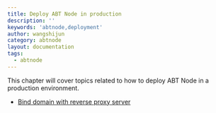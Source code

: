 ```yaml
---
title: Deploy ABT Node in production
description: ''
keywords: 'abtnode,deployment'
author: wangshijun
category: abtnode
layout: documentation
tags:
  - abtnode
---
```


This chapter will cover topics related to how to deploy ABT Node in a production environment.

- [Bind domain with reverse proxy server](./bind-domain-with-reverse-proxy-server)
